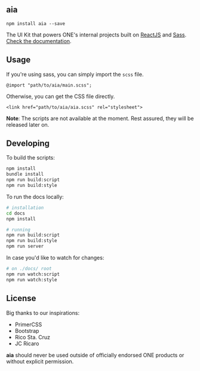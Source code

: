 ## aia
```
npm install aia --save
```
The UI Kit that powers ONE's internal projects built on [ReactJS](reactjs.org) and [Sass](sass-lang.com). [Check the documentation](dev-onenetworkecommerce.github.io/june).

## Usage
If you're using sass, you can simply import the `scss` file.
```
@import "path/to/aia/main.scss";
```

Otherwise, you can get the CSS file directly.
```
<link href="path/to/aia/aia.scss" rel="stylesheet">
```

**Note**: The scripts are not available at the moment. Rest assured, they will be released later on.

## Developing
To build the scripts:
```bash
npm install
bundle install
npm run build:script
npm run build:style
```

To run the docs locally:
```bash
# installation
cd docs
npm install

# running
npm run build:script
npm run build:style
npm run server
```

In case you'd like to watch for changes:
```bash
# on ./docs/ root
npm run watch:script
npm run watch:style
```

## License
Big thanks to our inspirations:
- PrimerCSS
- Bootstrap
- Rico Sta. Cruz
- JC Ricaro

**aia** should never be used outside of officially endorsed ONE products or without explicit permission.
